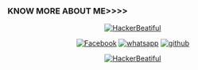  
### KNOW MORE ABOUT ME>>>>
<p align="center"><a href="https://github.com/HackerBeatiful"><img title="HackerBeatiful" src="https://github-readme-stats.vercel.app/api?username=HackerBeatiful&show_icons=true&include_all_commits=true&theme=chartreuse-dark&cache_seconds=3200"></a>
</p>

<p align="center">
<a href="https://www.facebook.com/akuninibot"><img title="Facebook" src="https://img.shields.io/badge/Facebook-black?style=for-the-badge&logo=Facebook"></a>
<a href="https://wa.me/6285811309493"><img title="whatsapp" src="https://img.shields.io/badge/whatsapp-black?style=for-the-badge&logo=whatsapp"></a>
<a href="https://github.com/HackerBeatiful"><img title="github" src="https://img.shields.io/badge/github-black?style=for-the-badge&logo=github"></a>
<p align="center"></p>

<p align="center">
<a href="https://github.com/HackerBeatiful"><img title="HackerBeatiful" src="https://github-readme-stats.vercel.app/api/top-langs/?username=HackerBeatiful&layout=compact"></a>
</p>
